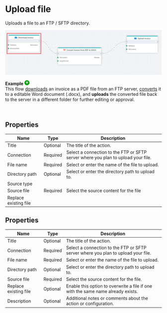 # Upload file

Uploads a file to an FTP / SFTP directory.

![img](../../../../images/flow/ftp-download-file-as-byte-array.png)

**Example** ![img](../../../../images/strz.jpg)  
This flow [downloads](download-file-as-byte-array.md) an invoice as a PDF file from an FTP server, [converts](../adobe/pdf-to-non-pdf-as-byte-array.md) it to a editable Word document (.docx), and **uploads** the converted file back to the server in a different folder for further editing or approval.

<br/>

## Properties

| Name             | Type      |Description                                             |
|------------------|-----------|--------------------------------------------------------|
| Title  | Optional |   The title of the action.        |
| Connection | Required  | Select a connection to the FTP or SFTP server where you plan to upload your file. |
| File name | Required | Select or enter the name of the file to upload. |
| Directory path | Optional | Select or enter the directory path to upload to. |
| Source type |  |  |
| Source file | Required | Select the source content for the file |
| Replace existing file |  |  |


## Properties 

| Name                  | Type      | Description                                                                 |
|-----------------------|-----------|-----------------------------------------------------------------------------|
| Title                 | Optional  | The title of the action.                                                   |
| Connection            | Required  | Select a connection to the FTP or SFTP server where you plan to upload your file. |
| File name             | Required  | Select or enter the name of the file to upload.                            |
| Directory path        | Optional  | Select or enter the directory path to upload to.                           |
| Source file           | Required  | Select the source content for the file.                                    |
| Replace existing file | Optional  | Enable this option to overwrite a file if one with the same name already exists. |
| Description   | Optional | Additional notes or comments about the action or configuration. |

